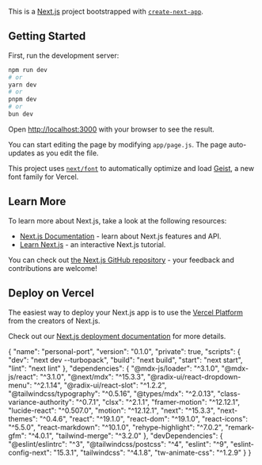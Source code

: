 This is a [Next.js](https://nextjs.org) project bootstrapped with [`create-next-app`](https://github.com/vercel/next.js/tree/canary/packages/create-next-app).

## Getting Started

First, run the development server:

```bash
npm run dev
# or
yarn dev
# or
pnpm dev
# or
bun dev
```

Open [http://localhost:3000](http://localhost:3000) with your browser to see the result.

You can start editing the page by modifying `app/page.js`. The page auto-updates as you edit the file.

This project uses [`next/font`](https://nextjs.org/docs/app/building-your-application/optimizing/fonts) to automatically optimize and load [Geist](https://vercel.com/font), a new font family for Vercel.

## Learn More

To learn more about Next.js, take a look at the following resources:

- [Next.js Documentation](https://nextjs.org/docs) - learn about Next.js features and API.
- [Learn Next.js](https://nextjs.org/learn) - an interactive Next.js tutorial.

You can check out [the Next.js GitHub repository](https://github.com/vercel/next.js) - your feedback and contributions are welcome!

## Deploy on Vercel

The easiest way to deploy your Next.js app is to use the [Vercel Platform](https://vercel.com/new?utm_medium=default-template&filter=next.js&utm_source=create-next-app&utm_campaign=create-next-app-readme) from the creators of Next.js.

Check out our [Next.js deployment documentation](https://nextjs.org/docs/app/building-your-application/deploying) for more details.










{
  "name": "personal-port",
  "version": "0.1.0",
  "private": true,
  "scripts": {
    "dev": "next dev --turbopack",
    "build": "next build",
    "start": "next start",
    "lint": "next lint"
  },
  "dependencies": {
    "@mdx-js/loader": "^3.1.0",
    "@mdx-js/react": "^3.1.0",
    "@next/mdx": "^15.3.3",
    "@radix-ui/react-dropdown-menu": "^2.1.14",
    "@radix-ui/react-slot": "^1.2.2",
    "@tailwindcss/typography": "^0.5.16",
    "@types/mdx": "^2.0.13",
    "class-variance-authority": "^0.7.1",
    "clsx": "^2.1.1",
    "framer-motion": "^12.12.1",
    "lucide-react": "^0.507.0",
    "motion": "^12.12.1",
    "next": "^15.3.3",
    "next-themes": "^0.4.6",
    "react": "^19.1.0",
    "react-dom": "^19.1.0",
    "react-icons": "^5.5.0",
    "react-markdown": "^10.1.0",
    "rehype-highlight": "^7.0.2",
    "remark-gfm": "^4.0.1",
    "tailwind-merge": "^3.2.0"
  },
  "devDependencies": {
    "@eslint/eslintrc": "^3",
    "@tailwindcss/postcss": "^4",
    "eslint": "^9",
    "eslint-config-next": "15.3.1",
    "tailwindcss": "^4.1.8",
    "tw-animate-css": "^1.2.9"
  }
}
